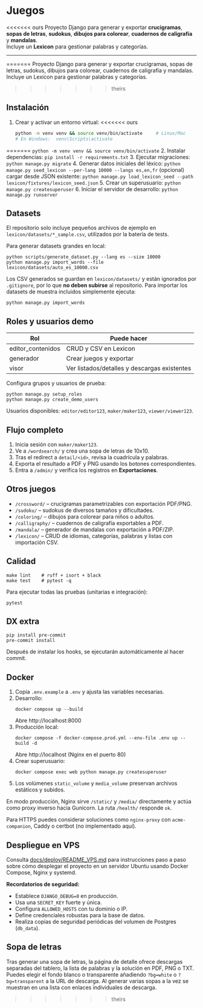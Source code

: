 # Juegos

<<<<<<< ours
Proyecto Django para generar y exportar **crucigramas**, **sopas de letras**, **sudokus**, **dibujos para colorear**, **cuadernos de caligrafía** y **mandalas**.  
Incluye un **Lexicon** para gestionar palabras y categorías.

---
=======
Proyecto Django para generar y exportar crucigramas, sopas de letras, sudokus, dibujos para colorear, cuadernos de caligrafía y mandalas. Incluye un Lexicon para gestionar palabras y categorías.
>>>>>>> theirs

## Instalación

1. Crear y activar un entorno virtual:
<<<<<<< ours
   ```bash
   python -m venv venv && source venv/bin/activate     # Linux/Mac
   # En Windows:  venv\Scripts\activate
=======
   `python -m venv venv && source venv/bin/activate`
2. Instalar dependencias:
   `pip install -r requirements.txt`
3. Ejecutar migraciones:
   `python manage.py migrate`
4. Generar datos iniciales del léxico:
   `python manage.py seed_lexicon --per-lang 10000 --langs es,en,fr`
   (opcional) cargar desde JSON existente:
   `python manage.py load_lexicon_seed --path lexicon/fixtures/lexicon_seed.json`
5. Crear un superusuario:
   `python manage.py createsuperuser`
6. Iniciar el servidor de desarrollo:
   `python manage.py runserver`

## Datasets

El repositorio solo incluye pequeños archivos de ejemplo en
`lexicon/datasets/*_sample.csv`, utilizados por la batería de tests.

Para generar datasets grandes en local:

```
python scripts/generate_dataset.py --lang es --size 10000
python manage.py import_words --file lexicon/datasets/auto_es_10000.csv
```

Los CSV generados se guardan en `lexicon/datasets/` y están ignorados por
`.gitignore`, por lo que **no deben subirse** al repositorio. Para importar los
datasets de muestra incluidos simplemente ejecuta:

```
python manage.py import_words
```

## Roles y usuarios demo

| Rol               | Puede hacer                                               |
|-------------------|-----------------------------------------------------------|
| editor_contenidos | CRUD y CSV en Lexicon                                    |
| generador         | Crear juegos y exportar                                   |
| visor             | Ver listados/detalles y descargas existentes              |

Configura grupos y usuarios de prueba:

```
python manage.py setup_roles
python manage.py create_demo_users
```

Usuarios disponibles: `editor/editor123`, `maker/maker123`, `viewer/viewer123`.

## Flujo completo

1. Inicia sesión con `maker/maker123`.
2. Ve a `/wordsearch/` y crea una sopa de letras de 10x10.
3. Tras el redirect a `detail/<id>`, revisa la cuadrícula y palabras.
4. Exporta el resultado a PDF y PNG usando los botones correspondientes.
5. Entra a `/admin/` y verifica los registros en **Exportaciones**.

## Otros juegos

- `/crossword/` – crucigramas parametrizables con exportación PDF/PNG.
- `/sudoku/` – sudokus de diversos tamaños y dificultades.
- `/coloring/` – dibujos para colorear para niños o adultos.
- `/calligraphy/` – cuadernos de caligrafía exportables a PDF.
- `/mandala/` – generador de mandalas con exportación a PDF/ZIP.
- `/lexicon/` – CRUD de idiomas, categorías, palabras y listas con importación CSV.

## Calidad

```
make lint    # ruff + isort + black
make test    # pytest -q
```

Para ejecutar todas las pruebas (unitarias e integración):

```
pytest
```

## DX extra

```
pip install pre-commit
pre-commit install
```

Después de instalar los hooks, se ejecutarán automáticamente al hacer commit.

## Docker

1. Copia `.env.example` a `.env` y ajusta las variables necesarias.
2. Desarrollo:
   ```
   docker compose up --build
   ```
   Abre http://localhost:8000
3. Producción local:
   ```
   docker compose -f docker-compose.prod.yml --env-file .env up --build -d
   ```
   Abre http://localhost (Nginx en el puerto 80)
4. Crear superusuario:
   ```
   docker compose exec web python manage.py createsuperuser
   ```
5. Los volúmenes `static_volume` y `media_volume` preservan archivos estáticos y subidos.

En modo producción, Nginx sirve `/static/` y `/media/` directamente y actúa como proxy inverso hacia Gunicorn. La ruta `/health/` responde `ok`.

Para HTTPS puedes considerar soluciones como `nginx-proxy` con `acme-companion`, Caddy o certbot (no implementado aquí).

## Despliegue en VPS

Consulta [docs/deploy/README_VPS.md](docs/deploy/README_VPS.md) para instrucciones paso a paso sobre cómo desplegar el proyecto en un servidor Ubuntu usando Docker Compose, Nginx y systemd.

**Recordatorios de seguridad:**
- Establece `DJANGO_DEBUG=0` en producción.
- Usa una `SECRET_KEY` fuerte y única.
- Configura `ALLOWED_HOSTS` con tu dominio o IP.
- Define credenciales robustas para la base de datos.
- Realiza copias de seguridad periódicas del volumen de Postgres (`db_data`).

## Sopa de letras

Tras generar una sopa de letras, la página de detalle ofrece descargas separadas del tablero, la lista de palabras y la solución en PDF, PNG o TXT. Puedes elegir el fondo blanco o transparente añadiendo `?bg=white` o `?bg=transparent` a la URL de descarga. Al generar varias sopas a la vez se muestran en una lista con enlaces individuales de descarga.
>>>>>>> theirs
